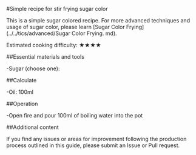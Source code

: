 #Simple recipe for stir frying sugar color

This is a simple sugar colored recipe. For more advanced techniques and usage of sugar color, please learn [Sugar Color Frying] (../../tics/advanced/Sugar Color Frying. md).

Estimated cooking difficulty: ★★★★

##Essential materials and tools

-Sugar (choose one):

##Calculate

-Oil: 100ml

##Operation

-Open fire and pour 100ml of boiling water into the pot

##Additional content

If you find any issues or areas for improvement following the production process outlined in this guide, please submit an Issue or Pull request.